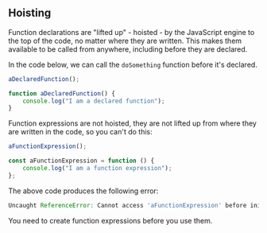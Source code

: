 ## Hoisting

Function declarations are "lifted up" - hoisted - by the JavaScript engine to the top of the code, no matter where they are written. This makes them available to be called from anywhere, including before they are declared.

In the code below, we can call the `doSomething` function before it's declared.

```js
aDeclaredFunction();

function aDeclaredFunction() {
	console.log("I am a declared function");
}
```

Function expressions are not hoisted, they are not lifted up from where they are written in the code, so you can't do this:

```js
aFunctionExpression();

const aFunctionExpression = function () {
	console.log("I am a function expression");
};
```

The above code produces the following error:

```js
Uncaught ReferenceError: Cannot access 'aFunctionExpression' before initialization
```

You need to create function expressions before you use them.
